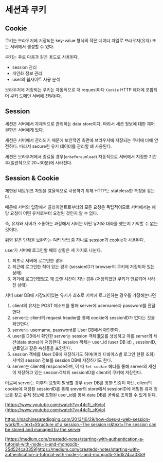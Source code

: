 # 세션과 쿠키

## Cookie

쿠키는 브라우저에 저장되는 key-value 형식의 작은 데이터 파일로 브라우저(유저) 또는 서버에서 생성할 수 있다.

쿠키는 주로 다음과 같은 용도로 사용된다.

- session 관리
- 개인화 정보 관리
- user의 웹사이트 사용 분석

브라우저에 저장되는 쿠키는 자동적으로 매 request마다 `Cookie` HTTP 헤더에 포함되어 쿠키 도메인 서버에 전달된다. 

## Session

세션은 서버에서 자체적으로 관리하는 data store이다. 따라서 세션 정보에 대한 제어 권한은 서버에게 있다.

세션은 서버에서 관리되기 때문에 보안적인 측면에 브라우저에 저장되는 쿠키에 비해 안전하다. 따라서 secure한 유저 데이터를 관리할 떄 사용된다.

세션은 브라우저에서 종료될 경우(`onbeforeunload`) 자동적으로 서버에서 지정한 기간 후(일반적으로 20~30분)에 사라진다. 

## Session & Cookie

제한된 네트워크 자원을 효율적으로 사용하기 위해 HTTP는 stateless한 특징을 갖는다.

때문에 서버의 입장에서 클라이언트로부터의 모든 요청은 독립적이므로 서버에서는 해당 요청이 어떤 유저로부터 요청된 것인지 알 수 없다. 

즉, 유저와 서버가 소통하는 과정에서 서버는 어떤 유저와 대화를 했는지 기억할 수 없는 것이다.

위와 같은 단점을 보완하는 여러 방법 중 하나로 session과 cookie가 사용된다.

user가 서버에 로그인할 때의 상황은 세 가지로 나뉜다.

1. 최초로 서버에 로그인한 경우
2. 최근에 로그인한 적이 있는 경우 (sessionID가 browser의 쿠키에 저장되어 있는 상태)
3. 과거에 로그인했었고 꽤 오랜 시간이 지난 경우 (저장되었던 쿠키가 만료되어 사라진 상태)

서버 user DB에 저장되어있는 유저가 최초로 서버에 로그인하는 경우를 가정해본다면

1. client의 유저는 POST 메소드를 통해 server에 username과 password를 전달한다.
2. server는 client의 request header를 통해 cookie에 sessionID가 없다는 것을 확인한다.
3. server는 username, password를 User DB에서 확인한다.
4. user를 DB에서 확인한 server는 session 객체([IIS](https://webcheatsheet.com/asp/session_object.php#:~:text=The%20Session%20object%20stores%20information,available%20until%20the%20session%20expires.))를 생성하고 이를 server의 세션(data store)에 저장한다. session 객체는 user_id (user DB id) , sessionID, 만료일과 같은 속성들을 포함한다.
5. session 객체를 User DB에 저장하기도 하며(여러 디바이스별 로그인 현황 조회) 서버의 session 정보를 session DB에 저장하기도 한다.
6. server는 client에 response하며, 이 때 `Set-cookie` 헤더를 통해 server의 세션이 저장하고 있는 session객체의 sessionID를 client의 쿠키에 저장한다.

이로써 server는 이후의 요청이 발생할 경우 user DB를 통한 인증이 아닌, client의 cookie에 저장된 sessionID를 통해 srever의 store에서 sessionID에 매핑된 유저 정보를 찾고 유저 정보에 포함된 user_id를 통해 data DB를 곧바로 조회할 수 있게 된다.

[https://www.youtube.com/watch?v=44c1t_cKylo](https://www.youtube.com/watch?v=44c1t_cKylo)

[https://machinesaredigging.com/2013/10/29/how-does-a-web-session-work/#:~:text=Structure of a session,-The session is&text=The session can be stored,and managed by the server](https://machinesaredigging.com/2013/10/29/how-does-a-web-session-work/#:~:text=Structure%20of%20a%20session,-The%20session%20is&text=The%20session%20can%20be%20stored,and%20managed%20by%20the%20server).

[https://medium.com/createdd-notes/starting-with-authentication-a-tutorial-with-node-js-and-mongodb-25d524ca0359]https://medium.com/createdd-notes/starting-with-authentication-a-tutorial-with-node-js-and-mongodb-25d524ca0359